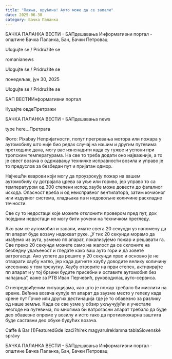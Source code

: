 ```yaml
---
title: "Пажња, врућина! Ауто може да се запали"
date: 2025-06-30
category: Бачка Паланка
---
```


БАЧКА ПАЛАНКА ВЕСТИ - БАПдешавања Информативни портал - општине Бачка Паланка, Бач, Бачки Петровац

Ulogujte se / Pridružite se

romanianews

Ulogujte se / Pridružite se

понедељак, јун 30, 2025

Ulogujte se / Pridružite se

БАП ВЕСТИИнформативни портал

Куцајте овдеПретражи

БАЧКА ПАЛАНКА ВЕСТИ - БАПдешавања news

type here...Претрага

Фото: Pixabay
            Непријатности, попут прегревања мотора или пожара у аутомобилу што није био редак случај на нашим и другим путевима претходних дана, могу вас изненадити када су гужве и успони при тропским температурама. На све то треба додати оно најважније, а то је свест возача о одржавању техничке исправности возила и управо је то предуслов за безбедан пут и пријатан одмор.

Најчешћи кварови који могу да проузрокују пожар на вашем аутомобилу су дотрајала црева за уље или гориво, јер управо то са температуром од 300 степени испод хаубе може довести до фаталног исхода.
Опасност вреба и од неисправног вентилатора, затим кочионог или издувног система, хладњака па и недовољне количине расхладне течности.


Све су то недостаци које можете отклонити провером пред пут, док поједини недостаци не могу бити уочени на техничком прегледу.


Ако вам се аутомобил и запали, имате свега 20 секунди уз напомену да пп апарат буде возачу надохват руке.
„У тих 20 секунди морамо да изађемо из аута, узмемо пп апарат, локализујемо пожар и решавати га. Све преко 20 секунди можете само на жалост да се склоните на безбедну удаљеност и гледате како ваш ауто гори и да зовете ватрогасце. Ако успете да решите у 20 секунди прво и основно је не отварати хаубу нагло, јер када дигнете хаубу доводите велику количину кисеоника у том тренутку. Хаубу отворите на први степен, активирајте пп апарат и у тој брзини будите присебни и оставите аутомобил без напајања“, каже за РТВ Иван Перчевић, руководилац ауто-сервиса.


О непредвиђеним ситуацијама, као што је пожар требало би мислити на време. Већина возача купује пп апарат да заузме место у гепеку када крене пут Грчке или других дестинација где је то обавезно за разлику од наше земље.
Када се све узме у обзир укључујући и учестале незгоде на путевима, по многима би ватрогасни апарат требало да буде део обавезне опреме у возилу и исто тако да противпожарна заштита буде саставни део обуке будућих возача.

Caffe & Bar (1)FeaturedGde izaći?hírek magyarulreklamna tablaSlovenské správy

БАЧКА ПАЛАНКА ВЕСТИ - БАПдешавања Информативни портал - општине Бачка Паланка, Бач, Бачки Петровац
